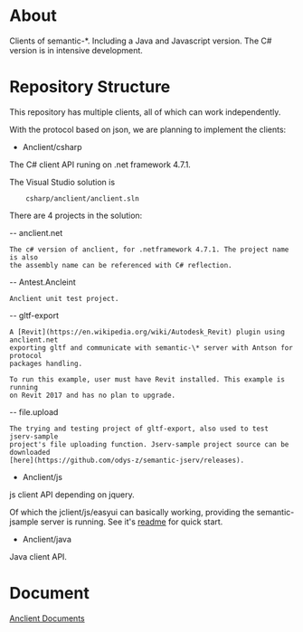 # About

Clients of semantic-\*. Including a Java and Javascript version. The C# version is in intensive development.

# Repository Structure

This repository has multiple clients, all of which can work independently.

With the protocol based on json, we are planning to implement the clients:

- Anclient/csharp

The C# client API runing on .net framework 4.7.1.

The Visual Studio solution is

```
    csharp/anclient/anclient.sln
```

There are 4 projects in the solution:

-- anclient.net

    The c# version of anclient, for .netframework 4.7.1. The project name is also
    the assembly name can be referenced with C# reflection.

-- Antest.Ancleint

    Anclient unit test project.

-- gltf-export

    A [Revit](https://en.wikipedia.org/wiki/Autodesk_Revit) plugin using anclient.net
    exporting gltf and communicate with semantic-\* server with Antson for protocol
    packages handling.

    To run this example, user must have Revit installed. This example is running
    on Revit 2017 and has no plan to upgrade.

-- file.upload

    The trying and testing project of gltf-export, also used to test jserv-sample
    project's file uploading function. Jserv-sample project source can be downloaded
    [here](https://github.com/odys-z/semantic-jserv/releases).

- Anclient/js


js client API depending on jquery.

Of which the jclient/js/easyui can basically working, providing the semantic-jsample
server is running. See it's [readme](./js/README.md) for quick start.

- Anclient/java

Java client API.

# Document

[Anclient Documents](https://odys-z.github.io/Anclient)
